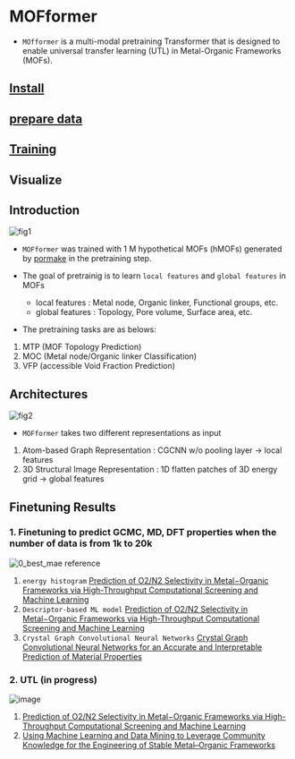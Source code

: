 # MOFformer
- `MOfformer` is a multi-modal pretraining Transformer that is designed to enable universal transfer learning (UTL) in Metal-Organic Frameworks (MOFs).
## [Install](https://github.com/hspark92/MOFformer/blob/master/INSTALL.md) 
## [prepare data](https://github.com/hspark92/MOFformer/blob/master/DATA.md) 
## [Training](https://github.com/hspark92/MOFformer/blob/master/TRAIN.md) 
## Visualize
## Introduction
![fig1](https://user-images.githubusercontent.com/64190846/167797065-1a104b35-a949-4775-93d4-c7310d90afbb.jpg)

- `MOFformer` was trained with 1 M hypothetical MOFs (hMOFs) generated by [pormake](https://github.com/Sangwon91/PORMAKE) in the pretraining step. 
- The goal of pretrainig is to learn `local features` and `global features` in MOFs
  - local features : Metal node, Organic linker, Functional groups, etc.
  - global features : Topology, Pore volume, Surface area, etc.

- The pretraining tasks are as belows:

1) MTP (MOF Topology Prediction)
2) MOC (Metal node/Organic linker Classification)
3) VFP (accessible Void Fraction Prediction)


## Architectures
![fig2](https://user-images.githubusercontent.com/64190846/167792454-32ea32ad-29ba-4230-a15d-7e51c3ce8412.jpg)

- `MOFformer` takes two different representations as input
1) Atom-based Graph Representation : CGCNN w/o pooling layer -> local features
2) 3D Structural Image Representation : 1D flatten patches of 3D energy grid -> global features

## Finetuning Results
### 1. Finetuning to predict GCMC, MD, DFT properties when the number of data is from 1k to 20k
![0_best_mae](https://user-images.githubusercontent.com/64190846/167793802-2e18a15a-24f5-4cc9-88e2-9254f4fb20d0.jpg)
reference
1. `energy histogram` [Prediction of O2/N2 Selectivity in Metal−Organic Frameworks via High-Throughput Computational Screening and Machine Learning](https://pubs.rsc.org/en/content/articlelanding/2019/me/c8me00050f)
2. `Descriptor-based ML model` [Prediction of O2/N2 Selectivity in Metal−Organic Frameworks via High-Throughput Computational Screening and Machine Learning](https://pubs.acs.org/doi/abs/10.1021/acsami.1c18521)
3. `Crystal Graph Convolutional Neural Networks` [Crystal Graph Convolutional Neural Networks for an Accurate and Interpretable Prediction of Material Properties](https://journals.aps.org/prl/abstract/10.1103/PhysRevLett.120.145301)
### 2. UTL (in progress)
![image](https://user-images.githubusercontent.com/64190846/171344412-c43cbf12-adc3-41ab-86ef-f4d65ea35765.png)

1. [Prediction of O2/N2 Selectivity in Metal−Organic Frameworks via High-Throughput Computational Screening and Machine Learning](https://pubs.acs.org/doi/abs/10.1021/acsami.1c18521)
2. [Using Machine Learning and Data Mining to Leverage Community Knowledge for the Engineering of Stable Metal–Organic Frameworks](https://pubs.acs.org/doi/10.1021/jacs.1c07217)

